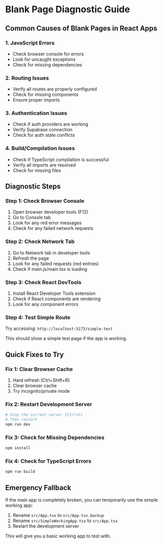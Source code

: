 # Blank Page Diagnostic Guide

## Common Causes of Blank Pages in React Apps

### 1. JavaScript Errors
- Check browser console for errors
- Look for uncaught exceptions
- Check for missing dependencies

### 2. Routing Issues
- Verify all routes are properly configured
- Check for missing components
- Ensure proper imports

### 3. Authentication Issues
- Check if auth providers are working
- Verify Supabase connection
- Check for auth state conflicts

### 4. Build/Compilation Issues
- Check if TypeScript compilation is successful
- Verify all imports are resolved
- Check for missing files

## Diagnostic Steps

### Step 1: Check Browser Console
1. Open browser developer tools (F12)
2. Go to Console tab
3. Look for any red error messages
4. Check for any failed network requests

### Step 2: Check Network Tab
1. Go to Network tab in developer tools
2. Refresh the page
3. Look for any failed requests (red entries)
4. Check if main.js/main.tsx is loading

### Step 3: Check React DevTools
1. Install React Developer Tools extension
2. Check if React components are rendering
3. Look for any component errors

### Step 4: Test Simple Route
Try accessing: `http://localhost:5173/simple-test`

This should show a simple test page if the app is working.

## Quick Fixes to Try

### Fix 1: Clear Browser Cache
1. Hard refresh (Ctrl+Shift+R)
2. Clear browser cache
3. Try incognito/private mode

### Fix 2: Restart Development Server
```bash
# Stop the current server (Ctrl+C)
# Then restart
npm run dev
```

### Fix 3: Check for Missing Dependencies
```bash
npm install
```

### Fix 4: Check for TypeScript Errors
```bash
npm run build
```

## Emergency Fallback

If the main app is completely broken, you can temporarily use the simple working app:

1. Rename `src/App.tsx` to `src/App.tsx.backup`
2. Rename `src/SimpleWorkingApp.tsx` to `src/App.tsx`
3. Restart the development server

This will give you a basic working app to test with.



